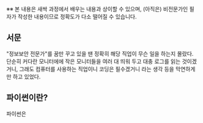 ※※ 본 내용은 새싹 과정에서 배우는 내용과 상이할 수 있으며, (아직은) 비전문가인 필자가 작성한 내용이므로 정확도가 다소 떨어질 수 있습니다.  



## 서문
 "정보보안 전문가"를 꿈만 꾸고 있을 땐 정확히 해당 직업이 무슨 일을 하는지 몰랐다. 단순히 커다란 모니터에에 작은 모니터들을 여러 대 띄워 두고 대충 로그를 읽는 것이겠거니, 그래도 컴퓨터를 사용하는 직업이니 코딩은 필수겠거니 라는 생각 등을 막연하게만 하고 있었다. 

## 파이썬이란?
 파이썬은 
